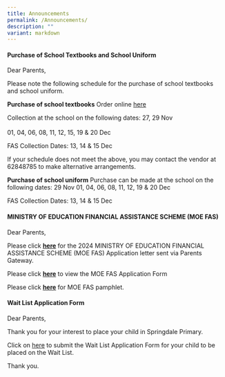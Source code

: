 ```yaml
---
title: Announcements
permalink: /Announcements/
description: ""
variant: markdown
---
```

#### Purchase of School Textbooks and School Uniform

Dear Parents,

Please note the following schedule for the purchase of school textbooks and school uniform. 

**Purchase of school textbooks**
Order online [here](https://www.blmarketing.sg/)


Collection at the school on the following dates: 27, 29 Nov<br> 
<br> 01, 04, 06, 08, 11, 12, 15, 19 &amp; 20 Dec

FAS Collection Dates: 13, 14 &amp; 15 Dec

If your schedule does not meet the above, you may contact the vendor at 62848785 to make alternative arrangements.

**Purchase of school uniform**
Purchase can be made at the school on the following dates:
29 Nov
01, 04, 06, 08, 11, 12, 19 &amp; 20 Dec

FAS Collection Dates: 13, 14 &amp; 15 Dec




#### MINISTRY OF EDUCATION FINANCIAL ASSISTANCE SCHEME (MOE FAS)

Dear Parents,
 
Please click **[here](/files/letter%20to%20parents%20-%202024%20moe%20fas%20application.pdf)** for the 2024 MINISTRY OF EDUCATION FINANCIAL ASSISTANCE SCHEME (MOE FAS) Application letter sent via Parents Gateway.

Please click&nbsp;**[here](/files/2024%20moe%20fas%20application%20form.pdf)**&nbsp;to view the&nbsp;MOE FAS Application Form

Please click&nbsp;**[here](/files/moe%20fas%20pamphlet%204%20languages.pdf)**&nbsp;for MOE FAS pamphlet.


#### Wait List Application Form

Dear Parents,

Thank you for your interest to place your child in Springdale Primary.

Click on [here](https://go.gov.sg/sdpswaitlistapplicationform) to submit the Wait List Application Form for your child to be placed on the Wait List. 


Thank you.